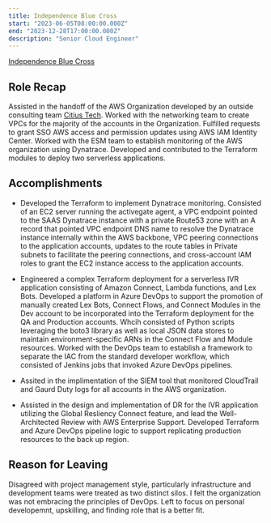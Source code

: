 ```yaml
---
title: Independence Blue Cross
start: "2023-06-05T08:00:00.000Z"
end: "2023-12-28T17:00:00.000Z"
description: "Senior Cloud Engineer"
---
```


<a href="https://www.ibx.com/" target="_blank">Independence Blue Cross</a>

## Role Recap

Assisted in the handoff of the AWS Organization developed by an outside consulting team <a href="https://www.citiustech.com/" target="_blank">Citius Tech</a>. Worked with the networking team to create VPCs for the majority of the accounts in the Organization. Fulfilled requests to grant SSO AWS access and permission updates using AWS IAM Identity Center. Worked with the ESM team to establish monitoring of the AWS organization using Dynatrace. Developed and contributed to the Terraform modules to deploy two serverless applications.

## Accomplishments

* Developed the Terraform to implement Dynatrace monitoring. Consisted of an EC2 server running the activegate agent, a VPC endpoint pointed to the SAAS Dynatrace instance with a private Route53 zone with an A record that pointed VPC endpoint DNS name to resolve the Dynatrace instance internally within the AWS backbone, VPC peering connections to the application accounts, updates to the route tables in Private subnets to facilitate the peering connections, and cross-account IAM roles to grant the EC2 instance access to the application accounts.

* Engineered a complex Terraform deployment for a serverless IVR application consisting of Amazon Connect, Lambda functions, and Lex Bots. Developed a platform in Azure DevOps to support the promotion of manually created Lex Bots, Connect Flows, and Connect Modules in the Dev account to be incorporated into the Terraform deployment for the QA and Production accounts. Whcih consisted of Python scripts leveraging the boto3 library as well as local JSON data stores to maintain environment-specific ARNs in the Connect Flow and Module resources. Worked with the DevOps team to establish a framework to separate the IAC from the standard developer workflow, which consisted of Jenkins jobs that invoked Azure DevOps pipelines.

* Assited in the implimentation of the SIEM tool that monitored CloudTrail and Gaurd Duty logs for all accounts in the AWS organization.

* Assisted in the design and implementation of DR for the IVR application utilizing the Global Resliency Connect feature, and lead the Well-Architected Review with AWS Enterprise Support. Developed Terraform and Azure DevOps pipeline logic to support replicating production resources to the back up region.

## Reason for Leaving

Disagreed with project management style, particularly infrastructure and development teams were treated as two distinct silos. I felt the organization was not embracing the principles of DevOps. Left to focus on personal developemnt, upskilling, and finding role that is a better fit.